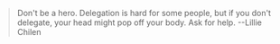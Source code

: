 > Don't be a hero. Delegation is hard for some people, but if you don't delegate, your head might pop off your body. Ask for help. 
--Lillie Chilen
